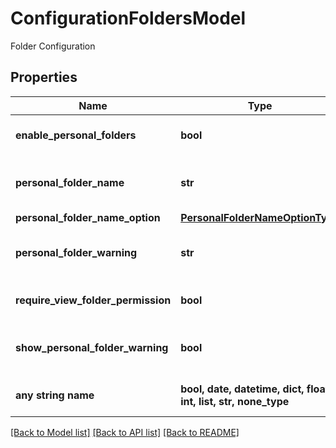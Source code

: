 # ConfigurationFoldersModel

Folder Configuration

## Properties
Name | Type | Description | Notes
------------ | ------------- | ------------- | -------------
**enable_personal_folders** | **bool** | Each user will have a personal folder created and assigned to them | [optional] 
**personal_folder_name** | **str** | The name of the root personal folder.  Each user&#39;s personal folder will be named based on the user | [optional] 
**personal_folder_name_option** | [**PersonalFolderNameOptionType**](PersonalFolderNameOptionType.md) |  | [optional] 
**personal_folder_warning** | **str** | Warning to be shown when creating Secrets if ShowPersonalFolderWarning is true | [optional] 
**require_view_folder_permission** | **bool** | Users will only see folders they have View permissions on | [optional] 
**show_personal_folder_warning** | **bool** | When true the PersonalFolderWarning will be shown when creating Secrets | [optional] 
**any string name** | **bool, date, datetime, dict, float, int, list, str, none_type** | any string name can be used but the value must be the correct type | [optional]

[[Back to Model list]](../README.md#documentation-for-models) [[Back to API list]](../README.md#documentation-for-api-endpoints) [[Back to README]](../README.md)


